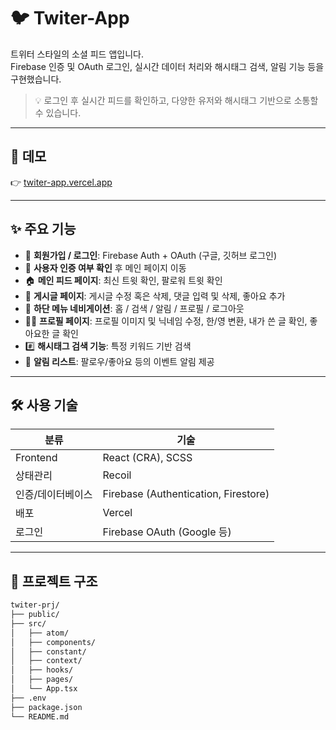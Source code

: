 # 🐦 Twiter-App

트위터 스타일의 소셜 피드 앱입니다.  
Firebase 인증 및 OAuth 로그인, 실시간 데이터 처리와 해시태그 검색, 알림 기능 등을 구현했습니다.

> 💡 로그인 후 실시간 피드를 확인하고, 다양한 유저와 해시태그 기반으로 소통할 수 있습니다.

---

## 🚀 데모
👉 [twiter-app.vercel.app](https://twitter-prj.vercel.app)  

---

## ✨ 주요 기능

- 🔐 **회원가입 / 로그인**: Firebase Auth + OAuth (구글, 깃허브 로그인)
- 👤 **사용자 인증 여부 확인** 후 메인 페이지 이동
- 🏠 **메인 피드 페이지**: 최신 트윗 확인, 팔로워 트윗 확인
- 📖 **게시글 페이지**: 게시글 수정 혹은 삭제, 댓글 입력 및 삭제, 좋아요 추가
- 📱 **하단 메뉴 네비게이션**: 홈 / 검색 / 알림 / 프로필 / 로그아웃
- 🙋‍♀️ **프로필 페이지**: 프로필 이미지 및 닉네임 수정, 한/영 변환, 내가 쓴 글 확인, 좋아요한 글 확인
- #️⃣ **해시태그 검색 기능**: 특정 키워드 기반 검색
- 🔔 **알림 리스트**: 팔로우/좋아요 등의 이벤트 알림 제공

---

## 🛠 사용 기술

| 분류 | 기술 |
|------|------|
| Frontend | React (CRA), SCSS |
| 상태관리 | Recoil |
| 인증/데이터베이스 | Firebase (Authentication, Firestore) |
| 배포 | Vercel |
| 로그인 | Firebase OAuth (Google 등) |

---

## 📁 프로젝트 구조

```bash
twiter-prj/
├── public/
├── src/
│   ├── atom/
│   ├── components/
│   ├── constant/
│   ├── context/
│   ├── hooks/
│   ├── pages/
│   └── App.tsx
├── .env
├── package.json
└── README.md
